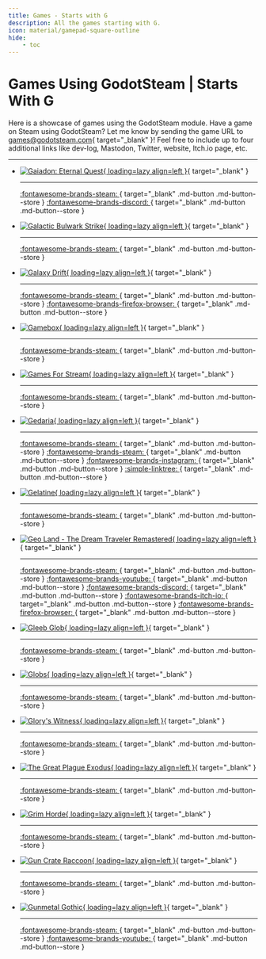```yaml
---
title: Games - Starts with G
description: All the games starting with G.
icon: material/gamepad-square-outline
hide:
    - toc
---
```


# Games Using GodotSteam | Starts With G

Here is a showcase of games using the GodotSteam module. Have a game on Steam using GodotSteam? Let me know by sending the game URL to [games@godotsteam.com](mailto:games@godotsteam.com){ target="\_blank" }!  Feel free to include up to four additional links like dev-log, Mastodon, Twitter, website, Itch.io page, etc.

---

<div id="games" class="grid cards" markdown>

- [![Gaiadon: Eternal Quest](https://steamcdn-a.akamaihd.net/steam/apps/3000030/header.jpg){ loading=lazy align=left }](https://store.steampowered.com/app/3000030/Gaiadon_Eternal_Quest/){ target="\_blank" }

	---

	[ :fontawesome-brands-steam: ](https://store.steampowered.com/app/3000030/Gaiadon_Eternal_Quest/){ target="\_blank" .md-button .md-button--store }
	[ :fontawesome-brands-discord: ](https://discord.gg/t6me7v4rn7){ target="\_blank" .md-button .md-button--store }

- [![Galactic Bulwark Strike](https://steamcdn-a.akamaihd.net/steam/apps/803930/header.jpg){ loading=lazy align=left }](https://store.steampowered.com/app/803930/Galactic_Bulwark_Strike/){ target="\_blank" }

	---

	[ :fontawesome-brands-steam: ](https://store.steampowered.com/app/803930/Galactic_Bulwark_Strike/){ target="\_blank" .md-button .md-button--store }

- [![Galaxy Drift](https://steamcdn-a.akamaihd.net/steam/apps/1563520/header.jpg){ loading=lazy align=left }](https://store.steampowered.com/app/1563520/Galaxy_Drift/){ target="\_blank" }

	---

	[ :fontawesome-brands-steam: ](https://store.steampowered.com/app/1563520/Galaxy_Drift/){ target="\_blank" .md-button .md-button--store }
	[ :fontawesome-brands-firefox-browser: ](https://www.galaxy-drift.com/){ target="\_blank" .md-button .md-button--store }

- [![Gamebox](https://steamcdn-a.akamaihd.net/steam/apps/2744620/header.jpg){ loading=lazy align=left }](https://store.steampowered.com/app/2744620/Gamebox/){ target="\_blank" }

	---

	[ :fontawesome-brands-steam: ](https://store.steampowered.com/app/2744620/Gamebox/){ target="\_blank" .md-button .md-button--store }

- [![Games For Stream](https://steamcdn-a.akamaihd.net/steam/apps/2538580/header.jpg){ loading=lazy align=left }](https://store.steampowered.com/app/2538580/Games_for_Stream/){ target="\_blank" }

	---

	[ :fontawesome-brands-steam: ](https://store.steampowered.com/app/2538580/Games_for_Stream/){ target="\_blank" .md-button .md-button--store }

- [![Gedaria](https://steamcdn-a.akamaihd.net/steam/apps/1679880/header.jpg){ loading=lazy align=left }](https://store.steampowered.com/app/1679880/Gedaria/){ target="\_blank" }

	---

	[ :fontawesome-brands-steam: ](https://store.steampowered.com/app/1679880/Gedaria/){ target="\_blank" .md-button .md-button--store }
	[ :fontawesome-brands-steam: ](https://store.steampowered.com/app/1992600/Gedaria__Fairytale_forest/){ target="\_blank" .md-button .md-button--store }
	[ :fontawesome-brands-instagram: ](https://www.instagram.com/gedaria_official/){ target="\_blank" .md-button .md-button--store }
	[ :simple-linktree: ](https://linktr.ee/Gedaria){ target="\_blank" .md-button .md-button--store }

- [![Gelatine](https://steamcdn-a.akamaihd.net/steam/apps/1848350/header.jpg){ loading=lazy align=left }](https://store.steampowered.com/app/1848350/Gelatine/){ target="\_blank" }

	---

	[ :fontawesome-brands-steam: ](https://store.steampowered.com/app/1848350/Gelatine/){ target="\_blank" .md-button .md-button--store }

- [![Geo Land - The Dream Traveler Remastered](https://steamcdn-a.akamaihd.net/steam/apps/2900790/header.jpg){ loading=lazy align=left }](https://store.steampowered.com/app/2900790/Geo_Land__The_Dream_Traveler_Remastered/){ target="\_blank" }

	---

	[ :fontawesome-brands-steam: ](https://store.steampowered.com/app/2900790/Geo_Land__The_Dream_Traveler_Remastered/){ target="\_blank" .md-button .md-button--store }
	[ :fontawesome-brands-youtube: ](https://www.youtube.com/@TheUnsupported){ target="\_blank" .md-button .md-button--store }
	[ :fontawesome-brands-discord: ](https://discord.gg/bEc4MvsYRz){ target="\_blank" .md-button .md-button--store }
	[ :fontawesome-brands-itch-io: ](https://unsupported.itch.io/geo-land-the-dream-traveler-remastered){ target="\_blank" .md-button .md-button--store }
	[ :fontawesome-brands-firefox-browser: ](https://playgeoland.com/){ target="\_blank" .md-button .md-button--store }

- [![Gleeb Glob](https://steamcdn-a.akamaihd.net/steam/apps/2005790/header.jpg){ loading=lazy align=left }](https://store.steampowered.com/app/2005790/Gleeb_Glob/){ target="\_blank" }

	---

	[ :fontawesome-brands-steam: ](https://store.steampowered.com/app/2005790/Gleeb_Glob/){ target="\_blank" .md-button .md-button--store }

- [![Globs](https://steamcdn-a.akamaihd.net/steam/apps/3219110/header.jpg){ loading=lazy align=left }](https://store.steampowered.com/app/3219110/Globs/){ target="\_blank" }

	---

	[ :fontawesome-brands-steam: ](https://store.steampowered.com/app/3219110/Globs/){ target="\_blank" .md-button .md-button--store }

- [![Glory's Witness](https://steamcdn-a.akamaihd.net/steam/apps/1505270/header.jpg){ loading=lazy align=left }](https://store.steampowered.com/app/1505270/_Glorys_Witness/){ target="\_blank" }

	---

	[ :fontawesome-brands-steam: ](https://store.steampowered.com/app/1505270/_Glorys_Witness/){ target="\_blank" .md-button .md-button--store }

- [![The Great Plague Exodus](https://steamcdn-a.akamaihd.net/steam/apps/1510800/header.jpg){ loading=lazy align=left }](https://store.steampowered.com/app/1510800/The_Great_Plague_Exodus/){ target="\_blank" }

	---

	[ :fontawesome-brands-steam: ](https://store.steampowered.com/app/1510800/The_Great_Plague_Exodus/){ target="\_blank" .md-button .md-button--store }

- [![Grim Horde](https://steamcdn-a.akamaihd.net/steam/apps/1962560/header.jpg){ loading=lazy align=left }](https://store.steampowered.com/app/1962560/Grim_Horde/){ target="\_blank" }

	---

	[ :fontawesome-brands-steam: ](https://store.steampowered.com/app/1962560/Grim_Horde/){ target="\_blank" .md-button .md-button--store }

- [![Gun Crate Raccoon](https://steamcdn-a.akamaihd.net/steam/apps/3001620/header.jpg){ loading=lazy align=left }](https://store.steampowered.com/app/3001620/Gun_Crate_Raccoon/){ target="\_blank" }

	---

	[ :fontawesome-brands-steam: ](https://store.steampowered.com/app/3001620/Gun_Crate_Raccoon/){ target="\_blank" .md-button .md-button--store }

- [![Gunmetal Gothic](https://steamcdn-a.akamaihd.net/steam/apps/2248150/header.jpg){ loading=lazy align=left }](https://store.steampowered.com/app/2248150/Gunmetal_Gothic/){ target="\_blank" }

	---

	[ :fontawesome-brands-steam: ](https://store.steampowered.com/app/2248150/Gunmetal_Gothic/){ target="\_blank" .md-button .md-button--store }
	[ :fontawesome-brands-youtube: ](https://www.youtube.com/@gunmetalgothic){ target="\_blank" .md-button .md-button--store }

</div>
